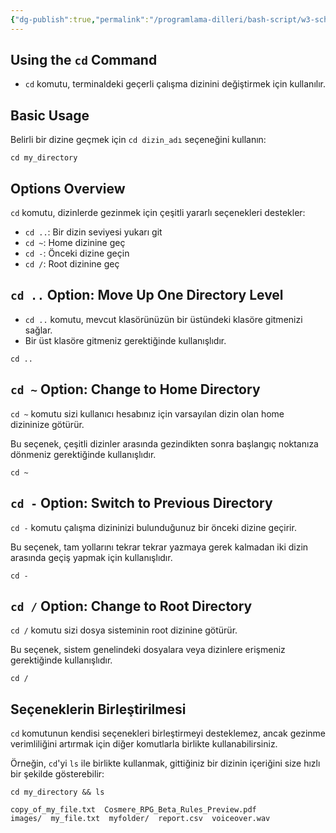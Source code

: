 ```yaml
---
{"dg-publish":true,"permalink":"/programlama-dilleri/bash-script/w3-school-bash/bash-cd-change-directory/","created":"2025-06-13T15:01:33.198+03:00","updated":"2025-06-13T15:08:10.792+03:00"}
---
```



## Using the `cd` Command

* `cd` komutu, terminaldeki geçerli çalışma dizinini değiştirmek için kullanılır.

## Basic Usage

Belirli bir dizine geçmek için `cd dizin_adı` seçeneğini kullanın:

```shell
cd my_directory
```

## Options Overview

 `cd` komutu, dizinlerde gezinmek için çeşitli yararlı seçenekleri destekler:
* `cd ..`: Bir dizin seviyesi yukarı git
* `cd ~`: Home dizinine geç
* `cd -`: Önceki dizine geçin
* `cd /`: Root dizinine geç

## `cd ..` Option: Move Up One Directory Level

* `cd ..` komutu, mevcut klasörünüzün bir üstündeki klasöre gitmenizi sağlar.
* Bir üst klasöre gitmeniz gerektiğinde kullanışlıdır.

```
cd ..
```

## `cd ~` Option: Change to Home Directory

`cd ~` komutu sizi kullanıcı hesabınız için varsayılan dizin olan home dizininize götürür.

Bu seçenek, çeşitli dizinler arasında gezindikten sonra başlangıç noktanıza dönmeniz gerektiğinde kullanışlıdır.

```shell
cd ~
```

## `cd -` Option: Switch to Previous Directory

`cd -` komutu çalışma dizininizi bulunduğunuz bir önceki dizine geçirir.

Bu seçenek, tam yollarını tekrar tekrar yazmaya gerek kalmadan iki dizin arasında geçiş yapmak için kullanışlıdır.

```
cd -
```

## `cd /` Option: Change to Root Directory

`cd /` komutu sizi dosya sisteminin root dizinine götürür.

Bu seçenek, sistem genelindeki dosyalara veya dizinlere erişmeniz gerektiğinde kullanışlıdır.

```shell
cd /
```

## Seçeneklerin Birleştirilmesi

`cd` komutunun kendisi seçenekleri birleştirmeyi desteklemez, ancak gezinme verimliliğini artırmak için diğer komutlarla birlikte kullanabilirsiniz.

Örneğin, `cd`'yi `ls` ile birlikte kullanmak, gittiğiniz bir dizinin içeriğini size hızlı bir şekilde gösterebilir:

```shell
cd my_directory && ls

copy_of_my_file.txt  Cosmere_RPG_Beta_Rules_Preview.pdf
images/  my_file.txt  myfolder/  report.csv  voiceover.wav
```